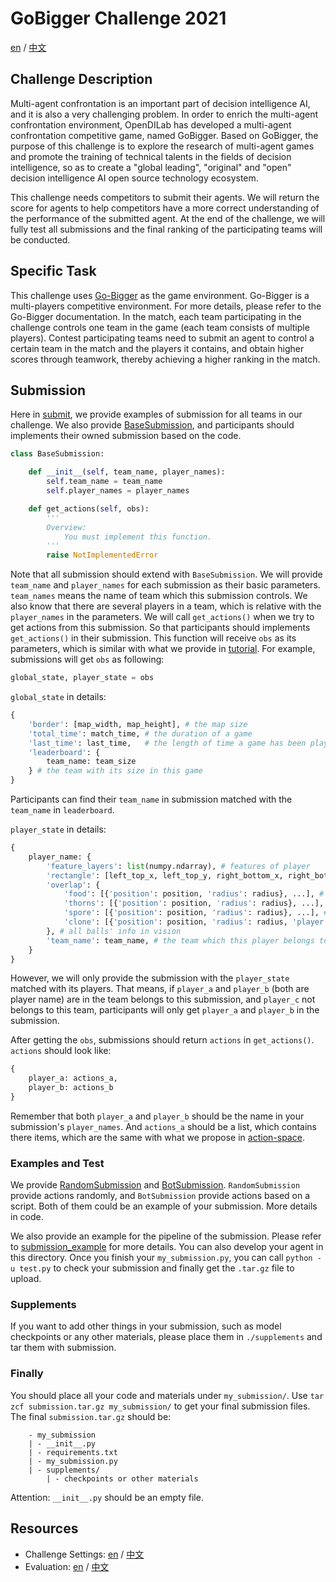 # GoBigger Challenge 2021

[en](https://github.com/opendilab/GoBigger-Challenge-2021/blob/main/README.md) / [中文](https://github.com/opendilab/GoBigger-Challenge-2021/blob/main/README_zh.md)

## Challenge Description

Multi-agent confrontation is an important part of decision intelligence AI, and it is also a very challenging problem. In order to enrich the multi-agent confrontation environment, OpenDILab has developed a multi-agent confrontation competitive game, named GoBigger. Based on GoBigger, the purpose of this challenge is to explore the research of multi-agent games and promote the training of technical talents in the fields of decision intelligence, so as to create a "global leading", "original" and "open" decision intelligence AI open source technology ecosystem.

This challenge needs competitors to submit their agents. We will return the score for agents to help competitors have a more correct understanding of the performance of the submitted agent. At the end of the challenge, we will fully test all submissions and the final ranking of the participating teams will be conducted.

## Specific Task

This challenge uses [Go-Bigger](https://github.com/opendilab/GoBigger) as the game environment. Go-Bigger is a multi-players competitive environment. For more details, please refer to the Go-Bigger documentation. In the match, each team participating in the challenge controls one team in the game (each team consists of multiple players). Contest participating teams need to submit an agent to control a certain team in the match and the players it contains, and obtain higher scores through teamwork, thereby achieving a higher ranking in the match.

## Submission

Here in [submit](https://github.com/opendilab/GoBigger-Challenge-2021/blob/main/submit), we provide examples of submission for all teams in our challenge. We also provide [BaseSubmission](https://github.com/opendilab/GoBigger-Challenge-2021/blob/main/submit/base_submission.py), and participants should implements their owned submission based on the code.

```python
class BaseSubmission:

    def __init__(self, team_name, player_names):
        self.team_name = team_name
        self.player_names = player_names

    def get_actions(self, obs):
        '''
        Overview:
            You must implement this function.
        '''
        raise NotImplementedError
```

Note that all submission should extend with `BaseSubmission`. We will provide `team_name` and `player_names` for each submission as their basic parameters. `team_names` means the name of team which this submission controls. We also know that there are several players in a team, which is relative with the `player_names` in the parameters. We will call `get_actions()` when we try to get actions from this submission. So that participants should implements `get_actions()` in their submission. This function will receive `obs` as its parameters, which is similar with what we provide in [tutorial](https://opendilab.github.io/GoBigger/tutorial/space.html#space). For example, submissions will get `obs` as following:

```python
global_state, player_state = obs
```

`global_state` in details:

```python
{
    'border': [map_width, map_height], # the map size
    'total_time': match_time, # the duration of a game
    'last_time': last_time,   # the length of time a game has been played
    'leaderboard': {
        team_name: team_size
    } # the team with its size in this game
}
```

Participants can find their `team_name` in submission matched with the `team_name` in `leaderboard`.

`player_state` in details:

```python
{
    player_name: {
        'feature_layers': list(numpy.ndarray), # features of player
        'rectangle': [left_top_x, left_top_y, right_bottom_x, right_bottom_y], # the vision's position in the map
        'overlap': {
            'food': [{'position': position, 'radius': radius}, ...], # the length of food is not sure
            'thorns': [{'position': position, 'radius': radius}, ...], # the length of food is not sure
            'spore': [{'position': position, 'radius': radius}, ...], # the length of food is not sure
            'clone': [{'position': position, 'radius': radius, 'player': player_name, 'team': team_name}, ...], # the length of food is not sure
        }, # all balls' info in vision
        'team_name': team_name, # the team which this player belongs to 
    }
}
```

However, we will only provide the submission with the `player_state` matched with its players. That means, if `player_a` and `player_b` (both are player name) are in the team belongs to this submission, and `player_c` not belongs to this team, participants will only get `player_a` and `player_b` in the submission.

After getting the `obs`, submissions should return `actions` in `get_actions()`. `actions` should look like:

```python
{
    player_a: actions_a,
    player_b: actions_b
}
```

Remember that both `player_a` and `player_b` should be the name in your submission's `player_names`. And `actions_a` should be a list, which contains there items, which are the same with what we propose in [action-space](https://opendilab.github.io/GoBigger/tutorial/space.html#action-space).


### Examples and Test

We provide [RandomSubmission](https://github.com/opendilab/GoBigger-Challenge-2021/blob/main/submit/random_submission.py) and [BotSubmission](https://github.com/opendilab/GoBigger-Challenge-2021/blob/main/submit/bot_submission.py). `RandomSubmission` provide actions randomly, and `BotSubmission` provide actions based on a script. Both of them could be an example of your submission. More details in code.

We also provide an example for the pipeline of the submission. Please refer to [submission_example](https://github.com/opendilab/GoBigger-Challenge-2021/blob/main/submit/submission_example/) for more details. You can also develop your agent in this directory. Once you finish your `my_submission.py`, you can call `python -u test.py` to check your submission and finally get the `.tar.gz` file to upload.


### Supplements

If you want to add other things in your submission, such as model checkpoints or any other materials, please place them in `./supplements` and tar them with submission. 


### Finally

You should place all your code and materials under `my_submission/`. Use `tar zcf submission.tar.gz my_submission/` to get your final submission files. The final `submission.tar.gz` should be:

```
    - my_submission
    | - __init__.py
    | - requirements.txt
    | - my_submission.py
    | - supplements/
        | - checkpoints or other materials
```

Attention: `__init__.py` should be an empty file.

## Resources

* Challenge Settings: [en](https://github.com/opendilab/GoBigger-Challenge-2021/blob/main/challenge_settings.md) / [中文](https://github.com/opendilab/GoBigger-Challenge-2021/blob/main/challenge_settings_zh.md)
* Evaluation: [en](https://github.com/opendilab/GoBigger-Challenge-2021/blob/main/evaluation.md) / [中文](https://github.com/opendilab/GoBigger-Challenge-2021/blob/main/evaluation_zh.md)
